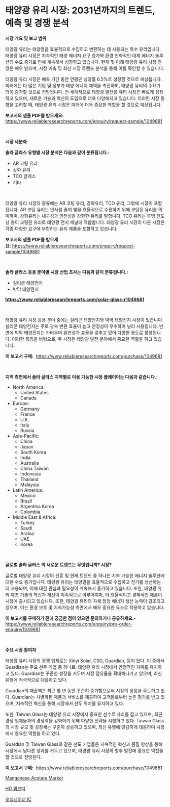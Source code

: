 <p><h1>태양광 유리 시장: 2031년까지의 트렌드, 예측 및 경쟁 분석</h1></p><p><strong>시장 개요 및 보고 범위</strong></p>
<p><p>태양광 유리는 태양열을 효율적으로 수집하고 변환하는 데 사용되는 특수 유리입니다. 태양광 유리 시장은 지속적인 태양 에너지 요구 증가와 환경 친화적인 대체 에너지 솔루션의 수요 증가로 인해 계속해서 성장하고 있습니다. 현재 및 미래 태양광 유리 시장 전망은 매우 밝으며, 시장 예측 및 최신 시장 트렌드 분석을 통해 이를 확인할 수 있습니다.</p><p>태양광 유리 시장은 예측 기간 동안 연평균 성장률 6.5%로 성장할 것으로 예상됩니다. 미래에는 더 많은 기업 및 정부가 태양 에너지 채택을 촉진하며, 태양광 유리의 수요가 더욱 증가할 것으로 전망됩니다. 전 세계적으로 태양광 발전용 유리 시장은 빠르게 성장하고 있으며, 새로운 기술과 혁신의 도입으로 더욱 다양해지고 있습니다. 이러한 시장 동향을 고려할 때, 태양광 유리 시장은 미래에 더욱 중요한 역할을 할 것으로 예상됩니다.</p></p>
<p><strong>보고서의 샘플 PDF를 받으세요:</strong> <a href="https://www.reliableresearchreports.com/enquiry/request-sample/1049681">https://www.reliableresearchreports.com/enquiry/request-sample/1049681</a></p>
<p>&nbsp;</p>
<p><strong>시장 세분화</strong></p>
<p><strong>솔라 글라스 유형별 시장 분석은 다음과 같이 분류됩니다.:</strong></p>
<p><ul><li>AR 코팅 유리</li><li>강화 유리</li><li>TCO 글래스</li><li>기타</li></ul></p>
<p>&nbsp;</p>
<p><p>태양광 유리 시장의 종류에는 AR 코팅 유리, 강화유리, TCO 유리, 그밖에 시장이 포함됩니다. AR 코팅 유리는 반사를 줄여 빛을 효율적으로 수용하기 위해 코팅된 유리를 의미하며, 강화유리는 내구성과 안전성을 강화한 유리를 말합니다. TCO 유리는 투명 전도성 층이 코팅된 유리로 태양광 전지 패널에 적합합니다. 태양광 유리 시장의 다른 시장은 각종 다양한 요구에 부합하는 유리 제품을 포함하고 있습니다.</p></p>
<p><strong>보고서의 샘플 PDF를 받으세요:</strong>&nbsp;<a href="https://www.reliableresearchreports.com/enquiry/request-sample/1049681">https://www.reliableresearchreports.com/enquiry/request-sample/1049681</a></p>
<p>&nbsp;</p>
<p><strong> 솔라 글라스 응용 분야별 시장 산업 조사는 다음과 같이 분류됩니다.:</strong></p>
<p><ul><li>실리콘 태양전지</li><li>박막 태양전지</li></ul></p>
<p><strong><a href="https://www.reliableresearchreports.com/solar-glass-r1049681">https://www.reliableresearchreports.com/solar-glass-r1049681</a></strong></p>
<p>&nbsp;</p>
<p><p>태양광 유리 시장 응용 분야 중에는 실리콘 태양전지와 박막 태양전지 시장이 있습니다. 실리콘 태양전지는 주로 광속 변환 효율이 높고 안정성이 우수하여 널리 사용됩니다. 반면에 박막 태양전지는 가벼우며 유연성과 효율을 갖추고 있어 다양한 용도로 활용됩니다. 이러한 특징을 바탕으로, 두 시장은 태양광 발전 분야에서 중요한 역할을 하고 있습니다.</p></p>
<p><strong>이 보고서 구매:</strong>&nbsp; <a href="https://www.reliableresearchreports.com/purchase/1049681">https://www.reliableresearchreports.com/purchase/1049681</a></p>
<p>&nbsp;</p>
<p><strong>지역 측면에서 솔라 글라스 지역별로 이용 가능한 시장 플레이어는 다음과 같습니다.:</strong></p>
<p><ul>
    <li>
        North America:
        <ul>
            <li>United States</li>
            <li>Canada</li>
        </ul>
    </li>
    <li>
        Europe:
        <ul>
            <li>Germany</li>
            <li>France</li>
            <li>U.K.</li>
            <li>Italy</li>
            <li>Russia</li>
        </ul>
    </li>
    <li>
        Asia-Pacific:
        <ul>
            <li>China</li>
            <li>Japan</li>
            <li>South Korea</li>
            <li>India</li>
            <li>Australia</li>
            <li>China Taiwan</li>
            <li>Indonesia</li>
            <li>Thailand</li>
            <li>Malaysia</li>
        </ul>
    </li>
    <li>
        Latin America:
        <ul>
            <li>Mexico</li>
            <li>Brazil</li>
            <li>Argentina Korea</li>
            <li>Colombia</li>
        </ul>
    </li>
    <li>
        Middle East & Africa:
        <ul>
            <li>Turkey</li>
            <li>Saudi</li>
            <li>Arabia</li>
            <li>UAE</li>
            <li>Korea</li>
        </ul>
    </li>
    </ul></p>
<p>&nbsp;</p>
<p><strong>글로벌 솔라 글라스 의 새로운 트렌드는 무엇입니까? 시장?</strong></p>
<p><p>글로벌 태양광 유리 시장의 신흥 및 현재 트렌드 중 하나는 지속 가능한 에너지 솔루션에 대한 수요 증가입니다. 태양광 유리는 태양열을 효율적으로 수집하고 전기를 생산하는 데 사용되며, 이에 대한 관심과 필요성이 계속해서 증가하고 있습니다. 또한, 태양광 유리 제조 기술의 혁신과 개선이 지속적으로 이루어지며, 더 효율적이고 경제적인 제품이 시장에 출시되고 있습니다. 또한, 태양광 유리의 자체 청정 에너지 생산 능력이 강조되고 있으며, 이는 환경 보호 및 지속가능성 측면에서 매우 중요한 요소로 작용하고 있습니다.</p></p>
<p><strong>이 보고서를 구매하기 전에 궁금한 점이 있으면 문의하거나 공유하세요.</strong>- <a href="https://www.reliableresearchreports.com/enquiry/pre-order-enquiry/1049681">https://www.reliableresearchreports.com/enquiry/pre-order-enquiry/1049681</a></p>
<p>&nbsp;</p>
<p><strong>주요 시장 참여자</strong></p>
<p><p>태양광 유리 시장의 경쟁 업체로는 Xinyi Solar, CSG, Guardian, 등이 있다. 이 중에서 Guardian는 주요 선두 기업 중 하나로, 태양광 유리 시장에서 안정적인 지위를 유지하고 있다. Guardian는 꾸준한 성장을 거두며 시장 점유율을 확대해나가고 있으며, 최신 유행에 적극적으로 대응하고 있다.</p><p>Guardian의 매출액은 최근 몇 년 동안 꾸준히 증가함으로써 시장의 성장을 주도하고 있다. Guardian는 차별화된 제품과 서비스를 제공하여 고객들로부터 높은 평가를 받고 있으며, 지속적인 혁신을 통해 시장에서 선두 위치를 유지하고 있다.</p><p>또한, Taiwan Glass는 태양광 유리 시장에서 중요한 선수로 자리를 잡고 있으며, 최근 경쟁 업체들과의 경쟁력을 강화하기 위해 다양한 전략을 시행하고 있다. Taiwan Glass의 시장 규모 및 성장세는 꾸준히 상승하고 있으며, 최신 유행에 민감하게 대응하며 시장에서 중요한 역할을 하고 있다.</p><p>Guardian 및 Taiwan Glass와 같은 선도 기업들은 지속적인 혁신과 품질 향상을 통해 시장에서 남다른 성과를 거두고 있으며, 태양광 유리 시장의 향후 발전에 중요한 역할을 할 것으로 전망된다.</p></p>
<p><strong>이 보고서 구매:</strong>&nbsp;&nbsp;<a href="https://www.reliableresearchreports.com/purchase/1049681">https://www.reliableresearchreports.com/purchase/1049681</a></p>
<p><p><a href="https://changeable-paste-463.notion.site/Manganese-Acetate-Market-Research-Report-Provides-Critical-Insights-that-can-help-Shape-Business-Dev-c714fe18f22d4404892e73cb52335817">Manganese Acetate Market</a></p><p><a href="https://medium.com/@tomienow676/hd-%EC%BA%A0%EC%BD%94%EB%8D%94-%EC%8B%9C%EC%9E%A5%EC%9D%80-%EC%8B%9C%EC%9E%A5-%EC%A0%90%EC%9C%A0%EC%9C%A8-%ED%81%AC%EA%B8%B0-%EB%B0%8F-2031%EB%85%84%EA%B9%8C%EC%A7%80-%EC%98%88%EC%83%81%EB%90%9C-%EC%98%88%EC%B8%A1%EC%97%90-%EC%A4%91%EC%A0%90%EC%9D%84-%EB%91%90%EA%B3%A0-%EC%9E%88%EC%8A%B5%EB%8B%88%EB%8B%A4-7964374a7f82">HD 캠코더</a></p><p><a href="https://medium.com/@kelsiorphy/%EC%A7%84%EB%8F%99%EC%9E%90-ics-%EC%8B%9C%EC%9E%A5-%EB%B6%84%EC%84%9D-%EB%B0%8F-2024%EB%85%84%EB%B6%80%ED%84%B0-2031%EB%85%84%EA%B9%8C%EC%A7%80%EC%9D%98-%EA%B7%9C%EB%AA%A8-%EC%98%88%EC%B8%A1-35b07b07a3dd">오실레이터 IC</a></p></p>